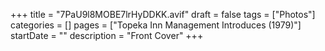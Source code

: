 +++
title = "7PaU9l8MOBE7lrHyDDKK.avif"
draft = false
tags = ["Photos"]
categories = []
pages = ["Topeka Inn Management Introduces (1979)"]
startDate = ""
description = "Front Cover"
+++
